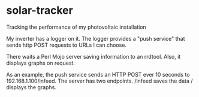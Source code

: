 # solar-tracker
Tracking the performance of my photovoltaic installation

My inverter has a logger on it. The logger provides a "push service" that sends http POST requests to URLs I can choose.

There waits a Perl Mojo server saving information to an rrdtool. Also, it displays graphs on request.

As an example, the push service sends an HTTP POST ever 10 seconds to
192.168.1.100/infeed.
The server has two endpoints.
/infeed
    saves the data
/
    displays the graphs.

